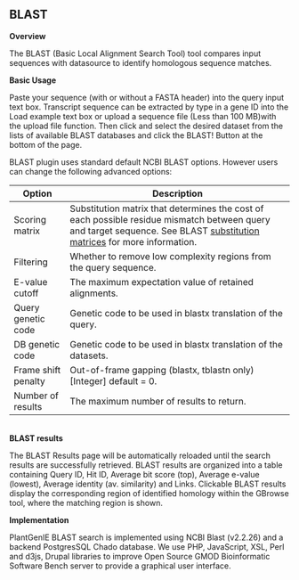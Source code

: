 ## BLAST

<strong>Overview</strong>

The BLAST (Basic Local Alignment Search Tool) tool compares input sequences with datasource to identify homologous sequence matches.

<strong>Basic Usage</strong>

Paste your sequence (with or without a FASTA header) into the query input text box.   Transcript sequence can be extracted by type in a gene ID into the Load example text box or upload a sequence file (Less than 100 MB)with the upload file function. Then click and select the desired dataset from the lists of available BLAST databases and click the BLAST! Button at the bottom of the page.

BLAST plugin uses standard default NCBI BLAST options. However users can change the following advanced options:
<table>
<thead>
<tr>
<th width="20%"><strong>Option</strong></th>
<th><strong>Description</strong></th>
</tr>
</thead>
<tbody>
<tr>
<td>Scoring matrix</td>
<td>Substitution matrix that determines the cost of each possible residue mismatch between query and target sequence. See BLAST <a class="ext" href="http://www.ncbi.nlm.nih.gov/blast/html/sub_matrix.html" target="_blank">substitution matrices</a> for more information.</td>
</tr>
<tr>
<td>Filtering</td>
<td>Whether to remove low complexity regions from the query sequence.</td>
</tr>
<tr>
<td>E-value cutoff</td>
<td>The maximum expectation value of retained alignments.</td>
</tr>
<tr>
<td>Query genetic code</td>
<td>Genetic code to be used in blastx translation of the query.</td>
</tr>
<tr>
<td>DB genetic code</td>
<td>Genetic code to be used in blastx translation of the datasets.</td>
</tr>
<tr>
<td>Frame shift penalty</td>
<td>Out-of-frame gapping (blastx, tblastn only) [Integer] default = 0.</td>
</tr>
<tr>
<td>Number of results</td>
<td>The maximum number of results to return.</td>
</tr>
</tbody>
</table>



<br>
<strong>BLAST results</strong>

The BLAST Results page will be automatically reloaded until the search results are successfully retrieved. BLAST results are organized into a table containing Query ID, Hit ID, Average bit score (top), Average e-value (lowest), Average identity (av. similarity) and Links. Clickable BLAST results display the corresponding region of identified homology within the GBrowse tool, where the matching region is shown.


<strong>Implementation</strong>

PlantGenIE BLAST search is implemented using NCBI Blast (v2.2.26) and a backend PostgresSQL Chado database. We use PHP, JavaScript, XSL, Perl and d3js, Drupal libraries to improve Open Source GMOD Bioinformatic Software Bench server to provide a graphical user interface.

